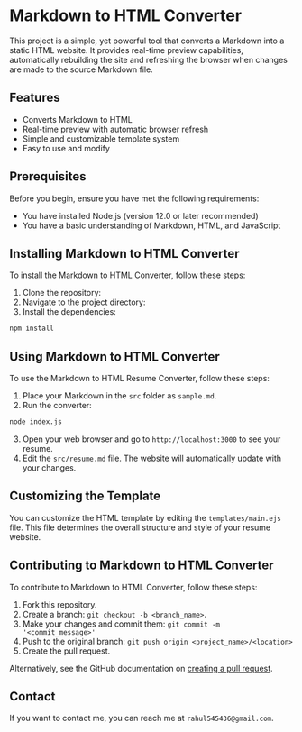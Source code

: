 # Markdown to HTML Converter

This project is a simple, yet powerful tool that converts a Markdown  into a static HTML website. It provides real-time preview capabilities, automatically rebuilding the site and refreshing the browser when changes are made to the source Markdown file.

## Features

- Converts Markdown to HTML
- Real-time preview with automatic browser refresh
- Simple and customizable template system
- Easy to use and modify

## Prerequisites

Before you begin, ensure you have met the following requirements:

- You have installed Node.js (version 12.0 or later recommended)
- You have a basic understanding of Markdown, HTML, and JavaScript

## Installing Markdown to HTML Converter

To install the Markdown to HTML Converter, follow these steps:

1. Clone the repository:
2. Navigate to the project directory:
3. Install the dependencies:
``` bash
npm install
```
## Using Markdown to HTML Converter

To use the Markdown to HTML Resume Converter, follow these steps:

1. Place your Markdown in the `src` folder as `sample.md`.
2. Run the converter:
```bash
node index.js
```
3. Open your web browser and go to `http://localhost:3000` to see your resume.
4. Edit the `src/resume.md` file. The website will automatically update with your changes.

## Customizing the Template

You can customize the HTML template by editing the `templates/main.ejs` file. This file determines the overall structure and style of your resume website.

## Contributing to Markdown to HTML Converter

To contribute to Markdown to HTML Converter, follow these steps:

1. Fork this repository.
2. Create a branch: `git checkout -b <branch_name>`.
3. Make your changes and commit them: `git commit -m '<commit_message>'`
4. Push to the original branch: `git push origin <project_name>/<location>`
5. Create the pull request.

Alternatively, see the GitHub documentation on [creating a pull request](https://help.github.com/en/github/collaborating-with-issues-and-pull-requests/creating-a-pull-request).

## Contact

If you want to contact me, you can reach me at `rahul545436@gmail.com`.


